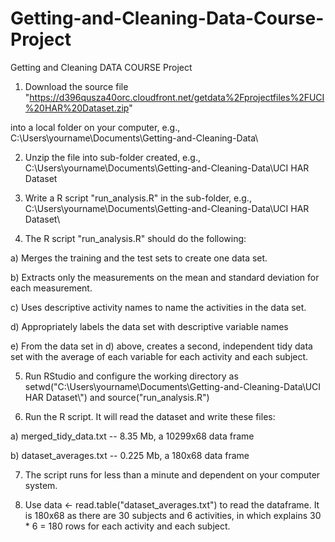 Getting-and-Cleaning-Data-Course-Project
========================================

Getting and Cleaning DATA COURSE Project

1) Download the source file "https://d396qusza40orc.cloudfront.net/getdata%2Fprojectfiles%2FUCI%20HAR%20Dataset.zip"

into a local folder on your computer, e.g., C:\Users\yourname\Documents\Getting-and-Cleaning-Data\

2) Unzip the file into sub-folder created, e.g., C:\Users\yourname\Documents\Getting-and-Cleaning-Data\UCI HAR Dataset 

3) Write a R script "run_analysis.R" in the sub-folder, e.g., C:\Users\yourname\Documents\Getting-and-Cleaning-Data\UCI HAR Dataset\

4) The R script "run_analysis.R" should do the following:

a) Merges the training and the test sets to create one data set.

b) Extracts only the measurements on the mean and standard deviation for each measurement.

c) Uses descriptive activity names to name the activities in the data set.

d) Appropriately labels the data set with descriptive variable names

e) From the data set in d) above, creates a second, independent tidy data set with the average of each variable for each activity and each subject.

5) Run RStudio and configure the working directory as setwd("C:\\Users\\yourname\\Documents\\Getting-and-Cleaning-Data\\UCI HAR Dataset\\") and source("run_analysis.R")

6) Run the R script. It will read the dataset and write these files:

a) merged_tidy_data.txt -- 8.35 Mb, a 10299x68 data frame

b) dataset_averages.txt -- 0.225 Mb, a 180x68 data frame

7) The script runs for less than a minute and dependent on your computer system.

8) Use data <- read.table("dataset_averages.txt") to read the dataframe. It is 180x68 as there are 30 subjects and 6 activities, in which explains 30 * 6 = 180 rows for each activity and each subject.
